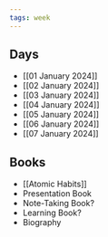 ```yaml
---
tags: week
---
```


## Days

- [[01 January 2024]]
- [[02 January 2024]]
- [[03 January 2024]]
- [[04 January 2024]]
- [[05 January 2024]]
- [[06 January 2024]]
- [[07 January 2024]]
## Books

- [[Atomic Habits]]
- Presentation Book
- Note-Taking Book?
- Learning Book?
- Biography
